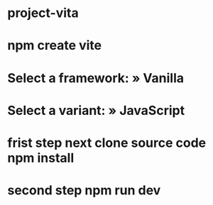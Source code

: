 # project-vita
# npm create vite
# Select a framework: » Vanilla
# Select a variant: » JavaScript
# frist step next clone source code npm install
# second step npm run dev
 
